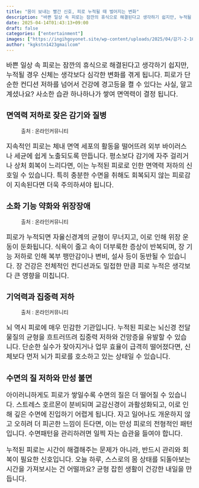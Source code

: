 ```yaml
---
title: "몸이 보내는 빨간 신호, 피로 누적될 때 벌어지는 변화"
description: "바쁜 일상 속 피로는 잠깐의 휴식으로 해결된다고 생각하기 쉽지만, 누적될 경우 신체는 생각보다 심각한 변화를 겪게 됩니다. 피로가 단순한 컨디션 저하를 넘어서 건강에 경고등을 켤 수 있다는 사실, 알고 계셨나요? 사소한 습관 하나하나가 쌓여 면역력이 결정 됩니다."
date: 2025-04-14T01:43:13+09:00
draft: false
categories: ["entertainment"]
images: ["https://ingihgoyonet.site/wp-content/uploads/2025/04/감기-2-1024x683.jpg", "https://ingihgoyonet.site/wp-content/uploads/2025/04/속쓰림-1024x683.jpg", "https://ingihgoyonet.site/wp-content/uploads/2025/04/집중력저하-1024x683.jpg"]
author: "kgkstn1423gmailcom"
---
```


<p style="font-size:18px">바쁜 일상 속 피로는 잠깐의 휴식으로 해결된다고 생각하기 쉽지만, 누적될 경우 신체는 생각보다 심각한 변화를 겪게 됩니다. 피로가 단순한 컨디션 저하를 넘어서 건강에 경고등을 켤 수 있다는 사실, 알고 계셨나요? 사소한 습관 하나하나가 쌓여 면역력이 결정 됩니다.</p> <h2 >면역력 저하로 잦은 감기와 질병</h2> <figure ><img src="https://ingihgoyonet.site/wp-content/uploads/2025/04/감기-2-1024x683.jpg" alt="" style="aspect-ratio:16/9;object-fit:cover"/><figcaption >출처 : 온라인커뮤니티</figcaption></figure> <p style="font-size:18px">지속적인 피로는 체내 면역 세포의 활동을 떨어뜨려 외부 바이러스나 세균에 쉽게 노출되도록 만듭니다. 평소보다 감기에 자주 걸리거나 상처 회복이 느리다면, 이는 누적된 피로로 인한 면역력 저하의 신호일 수 있습니다. 특히 충분한 수면을 취해도 회복되지 않는 피로감이 지속된다면 더욱 주의하셔야 됩니다.</p> <h2 >소화 기능 약화와 위장장애</h2> <figure ><img src="https://ingihgoyonet.site/wp-content/uploads/2025/04/속쓰림-1024x683.jpg" alt="" style="aspect-ratio:16/9;object-fit:cover"/><figcaption >출처 : 온라인커뮤니티</figcaption></figure> <p style="font-size:18px">피로가 누적되면 자율신경계의 균형이 무너지고, 이로 인해 위장 운동이 둔화됩니다. 식욕이 줄고 속이 더부룩한 증상이 반복되며, 장 기능 저하로 인해 복부 팽만감이나 변비, 설사 등이 동반될 수 있습니다. 장 건강은 전체적인 컨디션과도 밀접한 만큼 피로 누적은 생각보다 큰 영향을 미칩니다.</p> <h2 >기억력과 집중력 저하</h2> <figure ><img src="https://ingihgoyonet.site/wp-content/uploads/2025/04/집중력저하-1024x683.jpg" alt="" style="aspect-ratio:16/9;object-fit:cover"/><figcaption >출처 : 온라인커뮤니티</figcaption></figure> <p style="font-size:18px">뇌 역시 피로에 매우 민감한 기관입니다. 누적된 피로는 뇌신경 전달물질의 균형을 흐트러뜨려 집중력 저하와 건망증을 유발할 수 있습니다. 단순한 실수가 잦아지거나 업무 효율이 급격히 떨어졌다면, 신체보다 먼저 뇌가 피로를 호소하고 있는 상태일 수 있습니다.</p> <h2 >수면의 질 저하와 만성 불면</h2> <p style="font-size:18px">아이러니하게도 피로가 쌓일수록 수면의 질은 더 떨어질 수 있습니다. 스트레스 호르몬이 분비되며 교감신경이 과활성화되고, 이로 인해 깊은 수면에 진입하기 어렵게 됩니다. 자고 일어나도 개운하지 않고 오히려 더 피곤한 느낌이 든다면, 이는 만성 피로의 전형적인 패턴입니다. 수면패턴을 관리하려면 일찍 자는 습관을 들여야 합니다.</p> <p style="font-size:18px">누적된 피로는 시간이 해결해주는 문제가 아니라, 반드시 관리와 회복이 필요한 신호입니다. 오늘 하루, 스스로의 몸 상태를 되돌아보는 시간을 가져보시는 건 어떨까요? 균형 잡힌 생활이 건강한 내일을 만듭니다.</p>